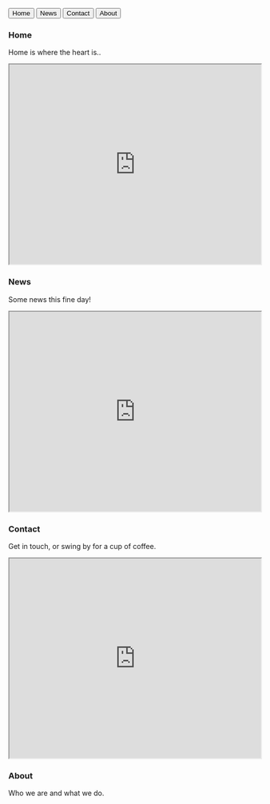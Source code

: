 <button class="tablink" onclick="openPage('Home', this, 'red')">Home</button>
<button class="tablink" onclick="openPage('News', this, 'green')" id="defaultOpen">News</button>
<button class="tablink" onclick="openPage('Contact', this, 'blue')">Contact</button>
<button class="tablink" onclick="openPage('About', this, 'orange')">About</button>

<div id="Home" class="tabcontent">
  <h3>Home</h3>
  <p>Home is where the heart is..</p>
  <iframe src="https://ryoungerman.shinyapps.io/ShinyWebApp/" width="100%" height="400px"></iframe>
  
</div>

<div id="News" class="tabcontent">
  <h3>News</h3>
  <p>Some news this fine day!</p>  
  <iframe src="https://ryoungerman.shinyapps.io/AlanaApp/" width="100%" height="400px"></iframe>
</div>

<div id="Contact" class="tabcontent">
  <h3>Contact</h3>
  <p>Get in touch, or swing by for a cup of coffee.</p>
  <iframe src="https://ryoungerman.shinyapps.io/NinonApp/" width="100%" height="400px"></iframe>
</div>

<div id="About" class="tabcontent">
  <h3>About</h3>
  <p>Who we are and what we do.</p>
</div>
